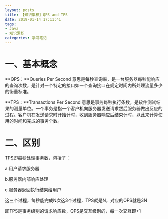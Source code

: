 ```yaml
---
layout: posts
title: 【知识累积】QPS and TPS
date: 2019-01-14 17:11:41
tags:
- Java 
- 知识累积
categories: 学习笔记
---
```


# 一、基本概念

**QPS：**Queries Per Second 意思是每秒查询率，是一台服务器每秒能响应的查询次数，是针对一个特定的接口如一个查询接口在规定时间内所处理流量多少的衡量标准。

**TPS：**Transactions Per Second 意思是事务每秒执行条数，是软件测试结果的测量单位。一个事务是指一个客户机向服务器发送请求然后服务器做出反应的过程。客户机在发送请求时开始计时，收到服务器响应后结束计时，以此来计算使用的时间和完成的事务个数。

# 二、区别

TPS即每秒处理事务数，包括了：

a.用户请求服务器

b.服务器内部响应处理

c.服务器返回执行结果给用户

这三个过程，每秒能完成N次这3个过程，TPS就是N，对应的OPS就是3N

即TPS是事务级别的请求响应数，QPS是交互级别的，每一次交互即+1